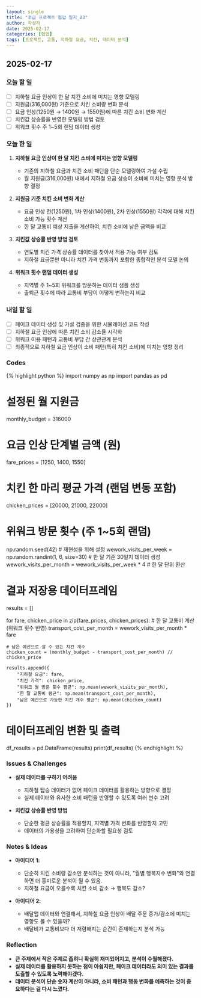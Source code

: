 ```yaml
---
layout: single
title: "초급 프로젝트 협업 일지_03"
author: 작성자
date: 2025-02-17
categories: [협업]
tags: [프로젝트, 교통, 지하철 요금, 치킨, 데이터 분석]
---
```

2025-02-17
---
### 오늘 할 일

- [ ] 지하철 요금 인상이 한 달 치킨 소비에 미치는 영향 모델링
- [ ] 지원금(316,000원) 기준으로 치킨 소비량 변화 분석
- [ ] 요금 인상(1250원 → 1400원 → 1550원)에 따른 치킨 소비 변화 계산
- [ ] 치킨값 상승률을 반영한 모델링 방법 검토
- [ ] 위워크 횟수 주 1~5회 랜덤 데이터 생성

### 오늘 한 일

1. **지하철 요금 인상이 한 달 치킨 소비에 미치는 영향 모델링**  
   - 기존의 지하철 요금과 치킨 소비 패턴을 단순 모델링하여 가설 수립  
   - 월 지원금(316,000원) 내에서 지하철 요금 상승이 소비에 미치는 영향 분석 방향 결정  

2. **지원금 기준 치킨 소비 변화 계산**  
   - 요금 인상 전(1250원), 1차 인상(1400원), 2차 인상(1550원) 각각에 대해 치킨 소비 가능 횟수 계산  
   - 한 달 교통비 예상 지출을 계산하여, 치킨 소비에 남은 금액을 비교  

3. **치킨값 상승률 반영 방법 검토**  
   - 연도별 치킨 가격 상승률 데이터를 찾아서 적용 가능 여부 검토  
   - 지하철 요금뿐만 아니라 치킨 가격 변동까지 포함한 종합적인 분석 모델 논의  

4. **위워크 횟수 랜덤 데이터 생성**  
   - 지역별 주 1~5회 위워크를 방문하는 데이터 샘플 생성  
   - 출퇴근 횟수에 따라 교통비 부담이 어떻게 변하는지 비교  

### 내일 할 일

- [ ] 페이크 데이터 생성 및 가설 검증을 위한 시뮬레이션 코드 작성
- [ ] 지하철 요금 인상에 따른 치킨 소비 감소율 시각화
- [ ] 위워크 이용 패턴과 교통비 부담 간 상관관계 분석
- [ ] 최종적으로 지하철 요금 인상이 소비 패턴(특히 치킨 소비)에 미치는 영향 정리

### Codes 
{% highlight python %}
import numpy as np
import pandas as pd

# 설정된 월 지원금
monthly_budget = 316000

# 요금 인상 단계별 금액 (원)
fare_prices = [1250, 1400, 1550]

# 치킨 한 마리 평균 가격 (랜덤 변동 포함)
chicken_prices = [20000, 21000, 22000]

# 위워크 방문 횟수 (주 1~5회 랜덤)
np.random.seed(42)  # 재현성을 위해 설정
wework_visits_per_week = np.random.randint(1, 6, size=30)  # 한 달 기준 30일치 데이터 생성
wework_visits_per_month = wework_visits_per_week * 4  # 한 달 단위 환산

# 결과 저장용 데이터프레임
results = []

for fare, chicken_price in zip(fare_prices, chicken_prices):
    # 한 달 교통비 계산 (위워크 횟수 반영)
    transport_cost_per_month = wework_visits_per_month * fare
    
    # 남은 예산으로 살 수 있는 치킨 개수
    chicken_count = (monthly_budget - transport_cost_per_month) // chicken_price
    
    results.append({
        "지하철 요금": fare,
        "치킨 가격": chicken_price,
        "위워크 월 방문 횟수 평균": np.mean(wework_visits_per_month),
        "한 달 교통비 평균": np.mean(transport_cost_per_month),
        "남은 예산으로 가능한 치킨 개수 평균": np.mean(chicken_count)
    })

# 데이터프레임 변환 및 출력
df_results = pd.DataFrame(results)
print(df_results)
{% endhighlight %}

### Issues & Challenges

- **실제 데이터를 구하기 어려움**  
  - 지하철 탑승 데이터가 없어 페이크 데이터를 활용하는 방향으로 결정  
  - 실제 데이터와 유사한 소비 패턴을 반영할 수 있도록 여러 변수 고려  

- **치킨값 상승률 반영 방법**  
  - 단순한 평균 상승률을 적용할지, 지역별 가격 변화를 반영할지 고민  
  - 데이터의 가용성을 고려하여 단순화할 필요성 검토  

### Notes & Ideas

- **아이디어 1:**  
  - 단순히 치킨 소비량 감소만 분석하는 것이 아니라, "월별 행복지수 변화"와 연결하면 더 흥미로운 분석이 될 수 있음.  
  - 지하철 요금이 오를수록 치킨 소비 감소 → 행복도 감소?  

- **아이디어 2:**  
  - 배달앱 데이터와 연결해서, 지하철 요금 인상이 배달 주문 증가/감소에 미치는 영향도 볼 수 있을까?  
  - 배달비가 교통비보다 더 저렴해지는 순간이 존재하는지 분석 가능  

### Reflection

- **큰 주제에서 작은 주제로 좁히니 확실히 재미있어지고, 분석이 수월해졌다.**  
- **실제 데이터를 활용하지 못하는 점이 아쉽지만, 페이크 데이터라도 의미 있는 결과를 도출할 수 있도록 노력해야겠다.**  
- **데이터 분석이 단순 숫자 계산이 아니라, 소비 패턴과 행동 변화를 예측하는 것이 중요하다는 걸 다시 느꼈다.**  
